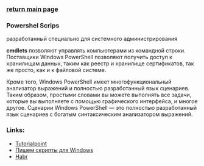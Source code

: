 ### [return main page](../README.md)

### Powershel Scrips
разработанный специально для системного администрирования

**cmdlets** позволяют управлять компьютерами из командной строки. Поставщики Windows PowerShell позволяют получить доступ к хранилищам данных, таким как реестр и хранилище сертификатов, так же просто, как и к файловой системе.

Кроме того, Windows PowerShell имеет многофункциональный анализатор выражений и полностью разработанный язык сценариев. Таким образом, простыми словами вы можете выполнять все задачи, которые вы выполняете с помощью графического интерфейса, и многое другое. Сценарии Windows PowerShell — это полностью разработанный язык сценариев с богатым синтаксическим анализатором выражений.

### Links:
* [Tutorialpoint](https://www.tutorialspoint.com/powershell/powershell_scripting.htm)
* [Пишем скрипты для Windows](https://xakep.ru/2016/12/06/powershell-scripts-examples/)
* [Habr](https://habr.com/ru/post/113913/)